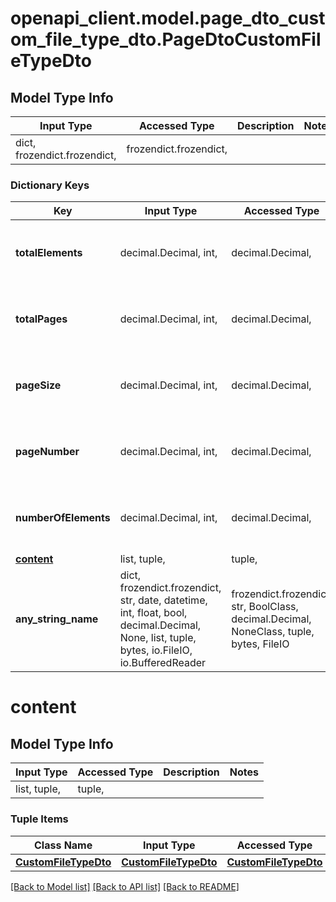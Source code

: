 # openapi_client.model.page_dto_custom_file_type_dto.PageDtoCustomFileTypeDto

## Model Type Info
Input Type | Accessed Type | Description | Notes
------------ | ------------- | ------------- | -------------
dict, frozendict.frozendict,  | frozendict.frozendict,  |  | 

### Dictionary Keys
Key | Input Type | Accessed Type | Description | Notes
------------ | ------------- | ------------- | ------------- | -------------
**totalElements** | decimal.Decimal, int,  | decimal.Decimal,  |  | [optional] value must be a 32 bit integer
**totalPages** | decimal.Decimal, int,  | decimal.Decimal,  |  | [optional] value must be a 32 bit integer
**pageSize** | decimal.Decimal, int,  | decimal.Decimal,  |  | [optional] value must be a 32 bit integer
**pageNumber** | decimal.Decimal, int,  | decimal.Decimal,  |  | [optional] value must be a 32 bit integer
**numberOfElements** | decimal.Decimal, int,  | decimal.Decimal,  |  | [optional] value must be a 32 bit integer
**[content](#content)** | list, tuple,  | tuple,  |  | [optional] 
**any_string_name** | dict, frozendict.frozendict, str, date, datetime, int, float, bool, decimal.Decimal, None, list, tuple, bytes, io.FileIO, io.BufferedReader | frozendict.frozendict, str, BoolClass, decimal.Decimal, NoneClass, tuple, bytes, FileIO | any string name can be used but the value must be the correct type | [optional]

# content

## Model Type Info
Input Type | Accessed Type | Description | Notes
------------ | ------------- | ------------- | -------------
list, tuple,  | tuple,  |  | 

### Tuple Items
Class Name | Input Type | Accessed Type | Description | Notes
------------- | ------------- | ------------- | ------------- | -------------
[**CustomFileTypeDto**](CustomFileTypeDto.md) | [**CustomFileTypeDto**](CustomFileTypeDto.md) | [**CustomFileTypeDto**](CustomFileTypeDto.md) |  | 

[[Back to Model list]](../../README.md#documentation-for-models) [[Back to API list]](../../README.md#documentation-for-api-endpoints) [[Back to README]](../../README.md)

